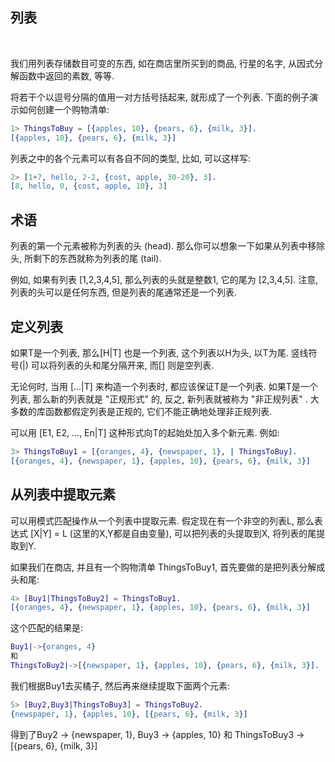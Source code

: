 
## 列表

<br/>

我们用列表存储数目可变的东西, 如在商店里所买到的商品, 行星的名字, 从因式分解函数中返回的素数, 等等.

将若干个以逗号分隔的值用一对方括号括起来, 就形成了一个列表. 下面的例子演示如何创建一个购物清单:

```erl
1> ThingsToBuy = [{apples, 10}, {pears, 6}, {milk, 3}].
[{apples, 10}, {pears, 6}, {milk, 3}]
```

列表之中的各个元素可以有各自不同的类型, 比如, 可以这样写:

```erl
2> [1+7, hello, 2-2, {cost, apple, 30-20}, 3].
[8, hello, 0, {cost, apple, 10}, 3]
```

## 术语

列表的第一个元素被称为列表的头 (head). 那么你可以想象一下如果从列表中移除头, 所剩下的东西就称为列表的尾 (tail).

例如, 如果有列表 [1,2,3,4,5], 那么列表的头就是整数1, 它的尾为 [2,3,4,5]. 注意, 列表的头可以是任何东西, 但是列表的尾通常还是一个列表.

## 定义列表

如果T是一个列表, 那么[H|T] 也是一个列表, 这个列表以H为头, 以T为尾. 竖线符号(|) 可以将列表的头和尾分隔开来, 而[] 则是空列表.

无论何时, 当用 [...|T] 来构造一个列表时, 都应该保证T是一个列表. 如果T是一个列表, 那么新的列表就是 "正规形式" 的, 反之, 新列表就被称为 "非正规列表" . 大多数的库函数都假定列表是正规的, 它们不能正确地处理非正规列表.

可以用 [E1, E2, ..., En|T] 这种形式向T的起始处加入多个新元素. 例如:

```erl
3> ThingsToBuy1 = [{oranges, 4}, {newspaper, 1}, | ThingsToBuy].
[{oranges, 4}, {newspaper, 1}, {apples, 10}, {pears, 6}, {milk, 3}]
```

## 从列表中提取元素

可以用模式匹配操作从一个列表中提取元素. 假定现在有一个非空的列表L, 那么表达式 [X|Y] = L (这里的X,Y都是自由变量), 可以把列表的头提取到X, 将列表的尾提取到Y.

如果我们在商店, 并且有一个购物清单 ThingsToBuy1, 首先要做的是把列表分解成头和尾:

```erl
4> [Buy1|ThingsToBuy2] = ThingsToBuy1.
[{oranges, 4}, {newspaper, 1}, {apples, 10}, {pears, 6}, {milk, 3}]
```

这个匹配的结果是:

```erl
Buy1|->{oranges, 4}
和
ThingsToBuy2|->[{newspaper, 1}, {apples, 10}, {pears, 6}, {milk, 3}].
```

我们根据Buy1去买橘子, 然后再来继续提取下面两个元素:

```erl
5> [Buy2,Buy3|ThingsToBuy3] = ThingsToBuy2.
{newspaper, 1}, {apples, 10}, [{pears, 6}, {milk, 3}]
```

得到了Buy2 -> {newspaper, 1}, Buy3 -> {apples, 10} 和 ThingsToBuy3 -> [{pears, 6}, {milk, 3}]





